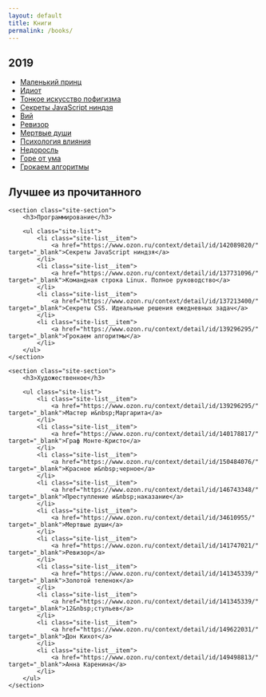 ```yaml
---
layout: default
title: Книги
permalink: /books/
---
```


<section class="site-section">
    <h2>2019</h2>
    <ul class="site-list">
        <li class="site-list__item">
            <a href="https://www.ozon.ru/context/detail/id/149798931/" target="_blank">Маленький принц</a>
        </li>
        <li class="site-list__item">
            <a href="https://www.ozon.ru/context/detail/id/144950536/" target="_blank">Идиот</a>
        </li>
        <li class="site-list__item">
            <a href="https://www.ozon.ru/context/detail/id/141536702/" target="_blank">Тонкое искусство пофигизма</a>
        </li>
        <li class="site-list__item">
            <a href="https://www.ozon.ru/context/detail/id/142089820/" target="_blank">Секреты JavaScript ниндзя</a>
        </li>
        <li class="site-list__item">
            <a href="https://www.ozon.ru/context/detail/id/5821831/" target="_blank">Вий</a>
        </li>
        <li class="site-list__item">
            <a href="https://www.ozon.ru/context/detail/id/141747021/" target="_blank">Ревизор</a>
        </li>
        <li class="site-list__item">
            <a href="https://www.ozon.ru/context/detail/id/34610955/" target="_blank">Мертвые души</a>
        </li>
        <li class="site-list__item">
            <a href="https://www.ozon.ru/context/detail/id/26443761/" target="_blank">Психология влияния</a>
        </li>
        <li class="site-list__item">
            <a href="https://www.ozon.ru/context/detail/id/3376568/" target="_blank">Недоросль</a>
        </li>
        <li class="site-list__item">
            <a href="https://www.ozon.ru/context/detail/id/1440598/" target="_blank">Горе от ума</a>
        </li>
        <li class="site-list__item">
            <a href="https://www.ozon.ru/context/detail/id/139296295/" target="_blank">Грокаем алгоритмы</a>
        </li>
    </ul>
</section>

<section class="site-section">
    <h2>Лучшее из&nbsp;прочитанного</h2>

    <section class="site-section">
        <h3>Программирование</h3>

        <ul class="site-list">
            <li class="site-list__item">
                <a href="https://www.ozon.ru/context/detail/id/142089820/" target="_blank">Секреты JavaScript ниндзя</a>
            </li>
            <li class="site-list__item">
                <a href="https://www.ozon.ru/context/detail/id/137731096/" target="_blank">Командная строка Linux. Полное руководство</a>
            </li>
            <li class="site-list__item">
                <a href="https://www.ozon.ru/context/detail/id/137213400/" target="_blank">Секреты CSS. Идеальные решения ежедневных задач</a>
            </li>
            <li class="site-list__item">
                <a href="https://www.ozon.ru/context/detail/id/139296295/" target="_blank">Грокаем алгоритмы</a>
            </li>
        </ul>
    </section>

    <section class="site-section">
        <h3>Художественное</h3>

        <ul class="site-list">
            <li class="site-list__item">
                <a href="https://www.ozon.ru/context/detail/id/139296295/" target="_blank">Мастер и&nbsp;Маргарита</a>
            </li>
            <li class="site-list__item">
                <a href="https://www.ozon.ru/context/detail/id/140178817/" target="_blank">Граф Монте-Кристо</a>
            </li>
            <li class="site-list__item">
                <a href="https://www.ozon.ru/context/detail/id/150484076/" target="_blank">Красное и&nbsp;черное</a>
            </li>
            <li class="site-list__item">
                <a href="https://www.ozon.ru/context/detail/id/146743348/" target="_blank">Преступление и&nbsp;наказание</a>
            </li>
            <li class="site-list__item">
                <a href="https://www.ozon.ru/context/detail/id/34610955/" target="_blank">Мертвые души</a>
            </li>
            <li class="site-list__item">
                <a href="https://www.ozon.ru/context/detail/id/141747021/" target="_blank">Ревизор</a>
            </li>
            <li class="site-list__item">
                <a href="https://www.ozon.ru/context/detail/id/141345339/" target="_blank">Золотой теленок</a>
            </li>
            <li class="site-list__item">
                <a href="https://www.ozon.ru/context/detail/id/141345339/" target="_blank">12&nbsp;стульев</a>
            </li>
            <li class="site-list__item">
                <a href="https://www.ozon.ru/context/detail/id/149622031/" target="_blank">Дон Кихот</a>
            </li>
            <li class="site-list__item">
                <a href="https://www.ozon.ru/context/detail/id/149498813/" target="_blank">Анна Каренина</a>
            </li>
        </ul>
    </section>
</section>